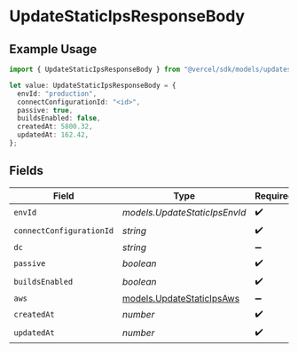 # UpdateStaticIpsResponseBody

## Example Usage

```typescript
import { UpdateStaticIpsResponseBody } from "@vercel/sdk/models/updatestaticipsop.js";

let value: UpdateStaticIpsResponseBody = {
  envId: "production",
  connectConfigurationId: "<id>",
  passive: true,
  buildsEnabled: false,
  createdAt: 5800.32,
  updatedAt: 162.42,
};
```

## Fields

| Field                                                        | Type                                                         | Required                                                     | Description                                                  |
| ------------------------------------------------------------ | ------------------------------------------------------------ | ------------------------------------------------------------ | ------------------------------------------------------------ |
| `envId`                                                      | *models.UpdateStaticIpsEnvId*                                | :heavy_check_mark:                                           | N/A                                                          |
| `connectConfigurationId`                                     | *string*                                                     | :heavy_check_mark:                                           | N/A                                                          |
| `dc`                                                         | *string*                                                     | :heavy_minus_sign:                                           | N/A                                                          |
| `passive`                                                    | *boolean*                                                    | :heavy_check_mark:                                           | N/A                                                          |
| `buildsEnabled`                                              | *boolean*                                                    | :heavy_check_mark:                                           | N/A                                                          |
| `aws`                                                        | [models.UpdateStaticIpsAws](../models/updatestaticipsaws.md) | :heavy_minus_sign:                                           | N/A                                                          |
| `createdAt`                                                  | *number*                                                     | :heavy_check_mark:                                           | N/A                                                          |
| `updatedAt`                                                  | *number*                                                     | :heavy_check_mark:                                           | N/A                                                          |